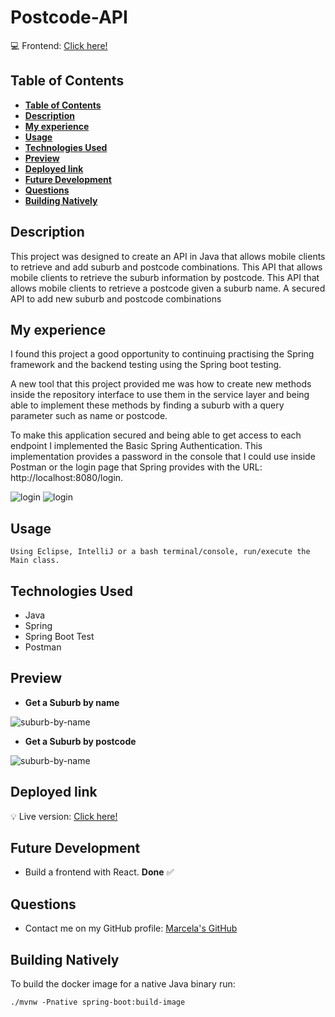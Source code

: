 # Postcode-API

💻 Frontend: [Click here!](https://github.com/marcelamejiao/Postcode-Search)

## **Table of Contents** 

  - [**Table of Contents**](#table-of-contents)
  - [**Description**](#description)
  - [**My experience**](#my-experience)
  - [**Usage**](#usage)
  - [**Technologies Used**](#technologies-used)
  - [**Preview**](#preview)
  - [**Deployed link**](#deployed-link)
  - [**Future Development**](#future-development)
  - [**Questions**](#questions)
  - [**Building Natively**](#building-natively)


## **Description**

This project was designed to create an API in Java that allows mobile clients to retrieve and add suburb and postcode combinations.
This API that allows mobile clients to retrieve the suburb information by postcode.
This API that allows mobile clients to retrieve a postcode given a suburb name.
A secured API to add new suburb and postcode combinations 
  
## **My experience**

I found this project a good opportunity to continuing practising the Spring framework and the backend testing using the Spring boot testing. 

A new tool that this project provided me was how to create new methods inside the repository interface to use them in the service layer and being able to implement these methods by finding a suburb with a query parameter such as name or postcode.

To make this application secured and being able to get access to each endpoint I implemented the Basic Spring Authentication. 
This implementation provides a password in the console that I could use inside Postman or the login page that Spring provides with the URL: http://localhost:8080/login.

![login](./assets/img/login.png)
![login](./assets/img/getAll.png)

## **Usage**
```
Using Eclipse, IntelliJ or a bash terminal/console, run/execute the Main class. 
```

## **Technologies Used**

* Java
* Spring
* Spring Boot Test
* Postman

## **Preview**

* **Get a Suburb by name**

![suburb-by-name](./assets/img/suburbs-by-name.png)

* **Get a Suburb by postcode**

![suburb-by-name](./assets/img/suburbs-by-postcode.png)

## **Deployed link**

💡 Live version: [Click here!](https://postcode-search.apps.marcelamejia.xyz/)

## **Future Development**

* Build a frontend with React. **Done** ✅

## **Questions**

* Contact me on my GitHub profile: [Marcela's GitHub](https://github.com/marcelamejiao)

## **Building Natively**

To build the docker image for a native Java binary run:

```shell
./mvnw -Pnative spring-boot:build-image
```
